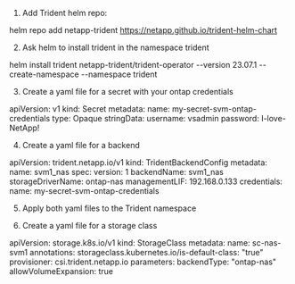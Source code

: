 1. Add Trident helm repo:

helm repo add netapp-trident https://netapp.github.io/trident-helm-chart

2. Ask helm to install trident in the namespace trident

helm install trident netapp-trident/trident-operator --version 23.07.1 --create-namespace --namespace trident

3. Create a yaml file for a secret with your ontap credentials

apiVersion: v1
kind: Secret
metadata:
  name: my-secret-svm-ontap-credentials
type: Opaque
stringData:
  username: vsadmin
  password: I-love-NetApp!

4. Create a yaml file for a backend

apiVersion: trident.netapp.io/v1
kind: TridentBackendConfig
metadata:
  name: svm1_nas
spec:
  version: 1
  backendName: svm1_nas
  storageDriverName: ontap-nas
  managementLIF: 192.168.0.133
  credentials:
    name: my-secret-svm-ontap-credentials

5. Apply both yaml files to the Trident namespace

6. Create a yaml file for a storage class 

apiVersion: storage.k8s.io/v1
kind: StorageClass
metadata:
  name: sc-nas-svm1
  annotations:
    storageclass.kubernetes.io/is-default-class: "true"
provisioner: csi.trident.netapp.io
parameters:
  backendType: "ontap-nas"
allowVolumeExpansion: true